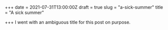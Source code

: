 +++
date = 2021-07-31T13:00:00Z
draft = true
slug = "a-sick-summer"
title = "A sick summer"

+++
I went with an ambiguous title for this post on purpose.
